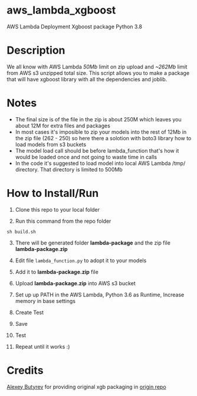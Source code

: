 # aws_lambda_xgboost
AWS Lambda Deployment Xgboost package Python 3.8

# Description

We all know with AWS Lambda *50Mb* limit on zip upload and *~262Mb* limit from AWS s3 unzipped total size. This script allows you to make a package that will have xgboost library with all the dependencies and joblib.

# Notes

- The final size is of the file in the zip is about 250M which leaves you about 12M for extra files and packages
- In most cases it's imposible to zip your models into the rest of 12Mb in the zip file (262 - 250) so here there a solotion with boto3 library how to load models from s3 buckets
- The model load call should be before lambda_function that's how it would be loaded once and not going to waste time in calls
- In the code it's suggested to load model into local AWS Lambda /tmp/ directory. That directory is limited to 500Mb 

# How to Install/Run

1. Clone this repo to your local folder

2. Run this command from the repo folder

```{bash}
sh build.sh
```

3. There will be generated folder __lambda-package__ and the zip file __lambda-package.zip__

4. Edit file `lambda_function.py` to adopt it to your models 

5. Add it to __lambda-package.zip__ file

6. Upload __lambda-package.zip__ into AWS s3 bucket

7. Set up up PATH in the AWS Lambda, Python 3.6 as Runtime, Increase memory in base settings

8. Create Test

9. Save

10. Test

11. Repeat until it works :) 

# Credits

[Alexey Butyrev](https://github.com/alexeybutyrev) for providing original xgb packaging in [origin repo](https://github.com/alexeybutyrev/aws_lambda_xgboost)
